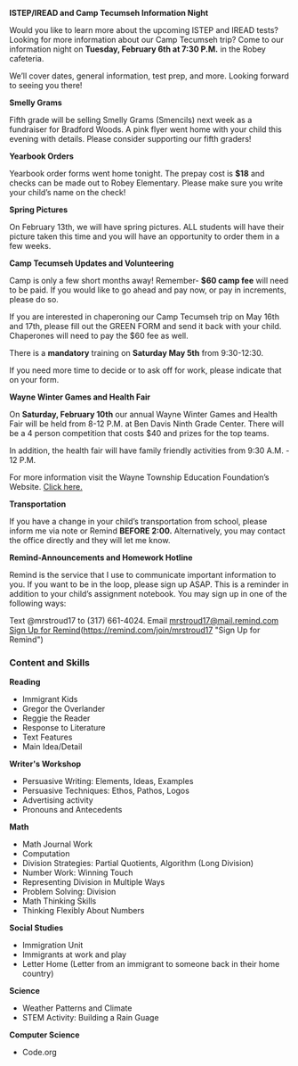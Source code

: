 **ISTEP/IREAD and Camp Tecumseh Information Night**
  
Would you like to learn more about the upcoming ISTEP and IREAD tests? Looking for more information about our Camp Tecumseh trip? Come to our information night on **Tuesday, February 6th at 7:30 P.M.** in the Robey cafeteria. 
  
We’ll cover dates, general information, test prep, and more. Looking forward to seeing you there!

**Smelly Grams**

Fifth grade will be selling Smelly Grams (Smencils) next week as a fundraiser for Bradford Woods. A pink flyer went home with your child this evening with details. Please consider supporting our fifth graders!

**Yearbook Orders**

Yearbook order forms went home tonight. The prepay cost is **$18** and checks can be made out to Robey Elementary. Please make sure you write your child’s name on the check!

**Spring Pictures**

On February 13th, we will have spring pictures. ALL students will have their picture taken this time and you will have an opportunity to order them in a few weeks. 

**Camp Tecumseh Updates and Volunteering**

Camp is only a few short months away! Remember- **$60 camp fee** will need to be paid. If you would like to go ahead and pay now, or pay in increments, please do so. 

If you are interested in chaperoning our Camp Tecumseh trip on May 16th and 17th, please fill out the GREEN FORM and send it back with your child. Chaperones will need to pay the $60 fee as well. 

There is a **mandatory** training on **Saturday May 5th** from 9:30-12:30.

If you need more time to decide or to ask off for work, please indicate that on your form.

**Wayne Winter Games and Health Fair**

On **Saturday, February 10th** our annual Wayne Winter Games and Health Fair will be held from 8-12 P.M. at  Ben Davis Ninth Grade Center. There will be a 4 person competition that costs $40 and prizes for the top teams. 

In addition, the health fair will have family friendly activities from 9:30 A.M. - 12 P.M. 
  
For more information visit the Wayne Township Education Foundation’s Website. [Click here.](http://wtef.wayne.k12.in.us/wayne-winter-games/ "WTEF Site")

**Transportation**

If you have a change in your child’s transportation from school, please inform me via note or Remind **BEFORE 2:00.** Alternatively, you may contact the office directly and they will let me know.

**Remind-Announcements and Homework Hotline**

Remind is the service that I use to communicate important information to you. If you want to be in the loop, please sign up ASAP. This is a reminder in addition to your child’s assignment notebook. You may sign up in one of the following ways:

Text @mrstroud17 to (317) 661-4024.
Email mrstroud17@mail.remind.com
[Sign Up for Remind](#)(https://remind.com/join/mrstroud17 "Sign Up for Remind")

### Content and Skills

**Reading**
* Immigrant Kids
* Gregor the Overlander
* Reggie the Reader
* Response to Literature
* Text Features
* Main Idea/Detail

**Writer's Workshop** 
* Persuasive Writing: Elements, Ideas, Examples
* Persuasive Techniques: Ethos, Pathos, Logos
* Advertising activity
* Pronouns and Antecedents

**Math**
* Math Journal Work
* Computation
* Division Strategies: Partial Quotients, Algorithm (Long Division)
* Number Work: Winning Touch
* Representing Division in Multiple Ways
* Problem Solving: Division
* Math Thinking Skills
* Thinking Flexibly About Numbers

**Social Studies**
* Immigration Unit
* Immigrants at work and play
* Letter Home (Letter from an immigrant to someone back in their home country)

**Science**
* Weather Patterns and Climate
* STEM Activity: Building a Rain Guage

**Computer Science**
* Code.org
